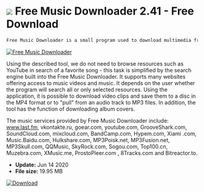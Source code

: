 # ![](https://cdn.softexe.net/static/icon/8/free-music-downloader-8648.png) Free Music Downloader 2.41 - Free Download

```sh
Free Music Downloader is a small program used to download multimedia from sites like YouTube, Last.FM, SoundCloud and others. It allows you to both download video clips as well as convert them to MP3 files.
```
[![Free Music Downloader](https://gallery.dpcdn.pl/imgc/Tools/53136/g_-_420x350_1.5_-_x20140730154011_0.png)](https://softexe.net/win/internet/file-downloader/free-music-downloader:hfdh.html)

Using the described tool, we do not need to browse resources such as YouTube in search of a favorite song - this task is simplified by the search engine built into the Free Music Downloader. It supports many websites offering access to music videos and music. It depends on the user whether the program will search all or only selected resources. Using the application, it is possible to download video clips and save them to a disc in the MP4 format or to "pull" from an audio track to MP3 files. In addition, the tool has the function of downloading album covers.
 
 The music services provided by Free Music Downloader include: www.last.fm, vkontakte.ru, goear.com, youtube.com, GrooveShark.com, SoundCloud.com, mixcloud.com, BandCamp.com, Hypem.com, Xiami .com, Music.Baidu.com, Hulkshare.com, MP3Poisk.net, MP3Fusion.net, MP3Skull.com, QQMusic, SkyRock.com, Sogou.com, Top100.cn, Muzebra.com, XMusic.me, ProstoPleer.com , 8Tracks.com and Bitreactor.to.


- **Update:** Jun 14 2020
- **File size:** 19.95 MB

[![Download](https://cdn.softexe.net/static/img/download.png)](https://softexe.net/win/internet/file-downloader/free-music-downloader:hfdh.html)


